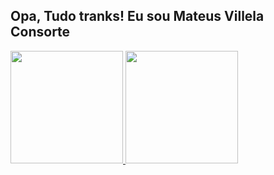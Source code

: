 ## Opa, Tudo tranks! Eu sou Mateus Villela Consorte

<div>
  <a href="https://github.com/MVConsorte">
  <img height="180em" src="https://github-readme-stats.vercel.app/api/top-langs/?username=MVConsorte&layout=compact&langs_count=7&theme=dracula"/>
  <img height="180em" src="https://github-readme-stats.vercel.app/api?username=MVConsorte&show_icons=true&theme=dracula&include_all_commits=true count_private=true"/>
</div>
